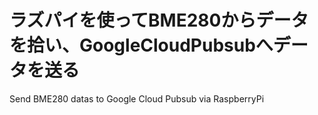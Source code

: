 # ラズパイを使ってBME280からデータを拾い、GoogleCloudPubsubへデータを送る
Send BME280 datas to Google Cloud Pubsub via RaspberryPi
